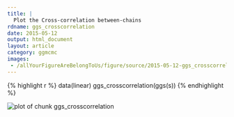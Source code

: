 ```yaml
---
title: |
  Plot the Cross-correlation between-chains
rdname: ggs_crosscorrelation
date: 2015-05-12
output: html_document
layout: article
category: ggmcmc
images:
 - /allYourFigureAreBelongToUs/figure/source/2015-05-12-ggs_crosscorrelation//ggs_crosscorrelation-1.png
---
```





{% highlight r %}
data(linear)
ggs_crosscorrelation(ggs(s))
{% endhighlight %}

![plot of chunk ggs_crosscorrelation](/allYourFigureAreBelongToUs/figure/source/2015-05-12-ggs_crosscorrelation/ggs_crosscorrelation-1.png) 